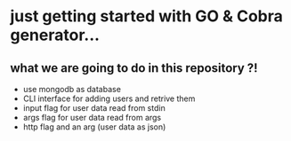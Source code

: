 # just getting started with GO & Cobra generator...

## what we are going to do in this repository ?!
- use mongodb as database
- CLI interface for adding users and retrive them
- input flag for user data read from stdin
- args flag for user data read from args
- http flag and an arg (user data as json)
